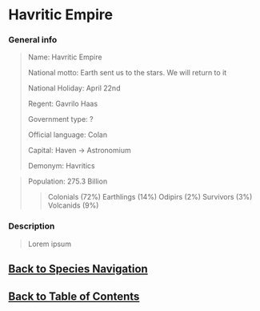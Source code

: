 #   Havritic Empire

### General info

>   Name:   Havritic Empire
>
>   National motto: Earth sent us to the stars. We will return to it
>
>   National Holiday:   April 22nd
>
>   Regent: Gavrilo Haas
>
>   Government type:    ?
>
>   Official language:  Colan
>
>   Capital:    Haven ->    Astronomium
>
>   Demonym:    Havritics

>   Population: 275.3   Billion
>>  Colonials   (72%)
>>  Earthlings  (14%)
>>  Odipirs     (2%)
>>  Survivors   (3%)
>>  Volcanids   (9%)

### Description

>   Lorem ipsum

<!--End of the file-->
##  [Back to Species Navigation](NationNavigation.md)
##  [Back to Table of Contents](../TableOfContents.md)